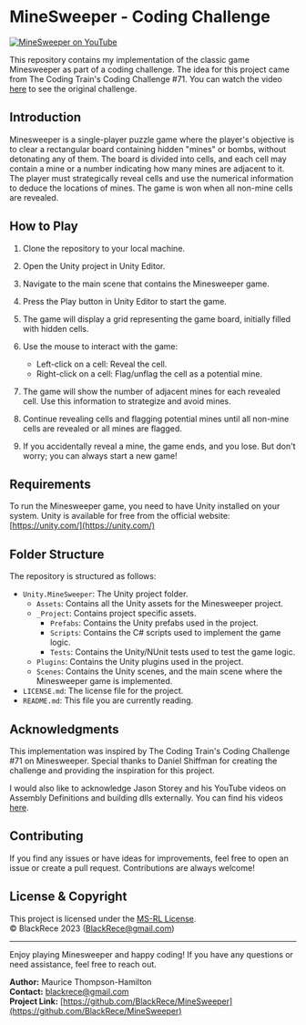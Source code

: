 # MineSweeper - Coding Challenge

[![MineSweeper on YouTube](https://img.shields.io/badge/Watch%20on%20YouTube-Red?style=for-the-badge&logo=youtube)](https://www.youtube.com/watch?v=isvWfsdSAq4)

This repository contains my implementation of the classic game Minesweeper as part of a coding challenge. The idea for this project came from The Coding Train's Coding Challenge #71. You can watch the video [here](https://www.youtube.com/watch?v=LFU5ZlrR21E) to see the original challenge.

## Introduction

Minesweeper is a single-player puzzle game where the player's objective is to clear a rectangular board containing hidden "mines" or bombs, without detonating any of them. The board is divided into cells, and each cell may contain a mine or a number indicating how many mines are adjacent to it. The player must strategically reveal cells and use the numerical information to deduce the locations of mines. The game is won when all non-mine cells are revealed.

## How to Play

1. Clone the repository to your local machine.

2. Open the Unity project in Unity Editor.

3. Navigate to the main scene that contains the Minesweeper game.

4. Press the Play button in Unity Editor to start the game.

5. The game will display a grid representing the game board, initially filled with hidden cells.

6. Use the mouse to interact with the game:
   - Left-click on a cell: Reveal the cell.
   - Right-click on a cell: Flag/unflag the cell as a potential mine.

7. The game will show the number of adjacent mines for each revealed cell. Use this information to strategize and avoid mines.

8. Continue revealing cells and flagging potential mines until all non-mine cells are revealed or all mines are flagged.

9. If you accidentally reveal a mine, the game ends, and you lose. But don't worry; you can always start a new game!

## Requirements

To run the Minesweeper game, you need to have Unity installed on your system. Unity is available for free from the official website: [https://unity.com/](https://unity.com/)

## Folder Structure

The repository is structured as follows:

- `Unity.MineSweeper`: The Unity project folder.
  - `Assets`: Contains all the Unity assets for the Minesweeper project.
  - `_Project`: Contains project specific assets.
    - `Prefabs`: Contains the Unity prefabs used in the project.
    - `Scripts`: Contains the C# scripts used to implement the game logic.
    - `Tests`: Contains the Unity/NUnit tests used to test the game logic.
  - `Plugins`: Contains the Unity plugins used in the project.
  - `Scenes`: Contains the Unity scenes, and the main scene where the Minesweeper game is implemented.
- `LICENSE.md`: The license file for the project.
- `README.md`: This file you are currently reading.

## Acknowledgments

This implementation was inspired by The Coding Train's Coding Challenge #71 on Minesweeper. Special thanks to Daniel Shiffman for creating the challenge and providing the inspiration for this project.

I would also like to acknowledge Jason Storey and his YouTube videos on Assembly Definitions and building dlls externally. You can find his videos [here](https://www.youtube.com/@JasonStorey).


## Contributing

If you find any issues or have ideas for improvements, feel free to open an issue or create a pull request. Contributions are always welcome!

## License & Copyright

This project is licensed under the [MS-RL License](LICENSE).<br>
© BlackRece 2023 ([BlackRece@gmail.com](mailto:blackrece@gmail.com))

---

Enjoy playing Minesweeper and happy coding! If you have any questions or need assistance, feel free to reach out.

**Author:** Maurice Thompson-Hamilton<br>
**Contact:** blackrece@gmail.com<br>
**Project Link:** [https://github.com/BlackRece/MineSweeper](https://github.com/BlackRece/MineSweeper)
